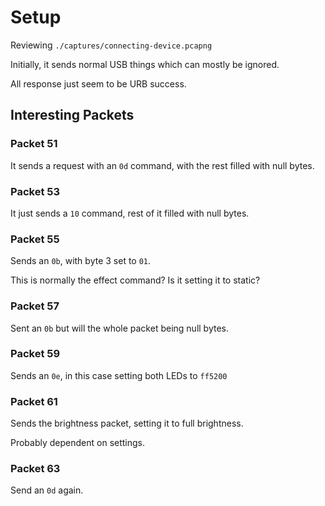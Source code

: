 # Setup

Reviewing `./captures/connecting-device.pcapng`

Initially, it sends normal USB things which can mostly be ignored.

All response just seem to be URB success.


## Interesting Packets

### Packet 51

It sends a request with an `0d` command, with the rest filled with null bytes.

### Packet 53

It just sends a `10` command, rest of it filled with null bytes.

### Packet 55

Sends an `0b`, with byte 3 set to `01`.

This is normally the effect command? Is it setting it to static?

### Packet 57

Sent an `0b` but will the whole packet being null bytes.

### Packet 59

Sends an `0e`, in this case setting both LEDs to `ff5200`

### Packet 61

Sends the brightness packet, setting it to full brightness.

Probably dependent on settings.

### Packet 63

Send an `0d` again.
